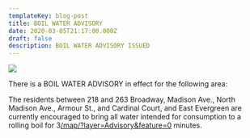 ```yaml
---
templateKey: blog-post
title: BOIL WATER ADVISORY
date: 2020-03-05T21:17:00.000Z
draft: false
description: BOIL WATER ADVISORY ISSUED
---
```

![](/img/boil-water-image.jpg)

There is a BOIL WATER ADVISORY in effect for the following area:

The residents between 218 and 263 Broadway, Madison Ave., North Madison Ave., Armour St., and Cardinal Court, and East Evergreen are currently encouraged to bring all water intended for consumption to a rolling boil for 3[/map/?layer=Advisory&feature=0](/map/?layer=Advisory&feature=0) minutes.
